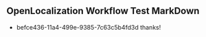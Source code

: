 ## OpenLocalization Workflow Test MarkDown
* befce436-11a4-499e-9385-7c63c5b4fd3d thanks!

<!--HONumber=Sep16_HO1-->


